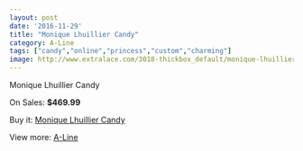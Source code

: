 ```yaml
---
layout: post
date: '2016-11-29'
title: "Monique Lhuillier Candy"
category: A-Line
tags: ["candy","online","princess","custom","charming"]
image: http://www.extralace.com/3018-thickbox_default/monique-lhuillier-candy.jpg
---
```

Monique Lhuillier Candy

On Sales: **$469.99**
<a href="https://www.extralace.com/a-line/1426-monique-lhuillier-candy.html"><amp-img layout="responsive" width="600" height="600" src="//www.extralace.com/3018-thickbox_default/monique-lhuillier-candy.jpg" alt="Monique Lhuillier Candy 0" /></a>
<a href="https://www.extralace.com/a-line/1426-monique-lhuillier-candy.html"><amp-img layout="responsive" width="600" height="600" src="//www.extralace.com/3019-thickbox_default/monique-lhuillier-candy.jpg" alt="Monique Lhuillier Candy 1" /></a>

Buy it: [Monique Lhuillier Candy](https://www.extralace.com/a-line/1426-monique-lhuillier-candy.html "Monique Lhuillier Candy")

View more: [A-Line](https://www.extralace.com/2-a-line "A-Line")